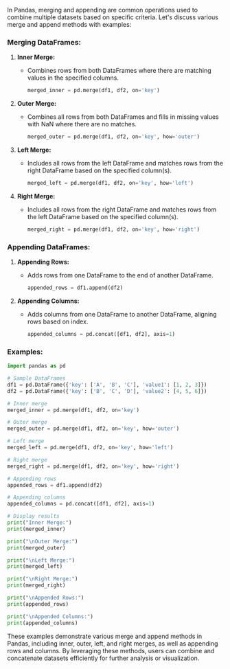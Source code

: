 In Pandas, merging and appending are common operations used to combine multiple datasets based on specific criteria. Let's discuss various merge and append methods with examples:

### Merging DataFrames:

1. **Inner Merge:**
   
   - Combines rows from both DataFrames where there are matching values in the specified columns.
     
     ```python
     merged_inner = pd.merge(df1, df2, on='key')
     ```

2. **Outer Merge:**
   
   - Combines all rows from both DataFrames and fills in missing values with NaN where there are no matches.
     
     ```python
     merged_outer = pd.merge(df1, df2, on='key', how='outer')
     ```

3. **Left Merge:**
   
   - Includes all rows from the left DataFrame and matches rows from the right DataFrame based on the specified column(s).
     
     ```python
     merged_left = pd.merge(df1, df2, on='key', how='left')
     ```

4. **Right Merge:**
   
   - Includes all rows from the right DataFrame and matches rows from the left DataFrame based on the specified column(s).
     
     ```python
     merged_right = pd.merge(df1, df2, on='key', how='right')
     ```

### Appending DataFrames:

1. **Appending Rows:**
   
   - Adds rows from one DataFrame to the end of another DataFrame.
     
     ```python
     appended_rows = df1.append(df2)
     ```

2. **Appending Columns:**
   
   - Adds columns from one DataFrame to another DataFrame, aligning rows based on index.
     
     ```python
     appended_columns = pd.concat([df1, df2], axis=1)
     ```

### Examples:

```python
import pandas as pd

# Sample DataFrames
df1 = pd.DataFrame({'key': ['A', 'B', 'C'], 'value1': [1, 2, 3]})
df2 = pd.DataFrame({'key': ['B', 'C', 'D'], 'value2': [4, 5, 6]})

# Inner merge
merged_inner = pd.merge(df1, df2, on='key')

# Outer merge
merged_outer = pd.merge(df1, df2, on='key', how='outer')

# Left merge
merged_left = pd.merge(df1, df2, on='key', how='left')

# Right merge
merged_right = pd.merge(df1, df2, on='key', how='right')

# Appending rows
appended_rows = df1.append(df2)

# Appending columns
appended_columns = pd.concat([df1, df2], axis=1)

# Display results
print("Inner Merge:")
print(merged_inner)

print("\nOuter Merge:")
print(merged_outer)

print("\nLeft Merge:")
print(merged_left)

print("\nRight Merge:")
print(merged_right)

print("\nAppended Rows:")
print(appended_rows)

print("\nAppended Columns:")
print(appended_columns)
```

These examples demonstrate various merge and append methods in Pandas, including inner, outer, left, and right merges, as well as appending rows and columns. By leveraging these methods, users can combine and concatenate datasets efficiently for further analysis or visualization.
